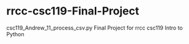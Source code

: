 # rrcc-csc119-Final-Project
csc119_Andrew_11_process_csv.py
Final Project for rrcc csc119 Intro to Python
